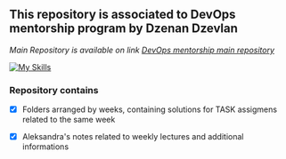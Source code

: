 ## This repository is associated to DevOps mentorship program by Dzenan Dzevlan

*Main Repository is available on link [DevOps mentorship main repository](https://github.com/allops-solutions/devops-aws-mentorship-program)*

[![My Skills](https://skillicons.dev/icons?i=aws,git,linux,kubernetes,docker)](https://skillicons.dev)

### Repository contains
- [x] Folders arranged by weeks, containing solutions for TASK assigmens related to the same week
- [x] Aleksandra's notes related to weekly lectures and additional informations

